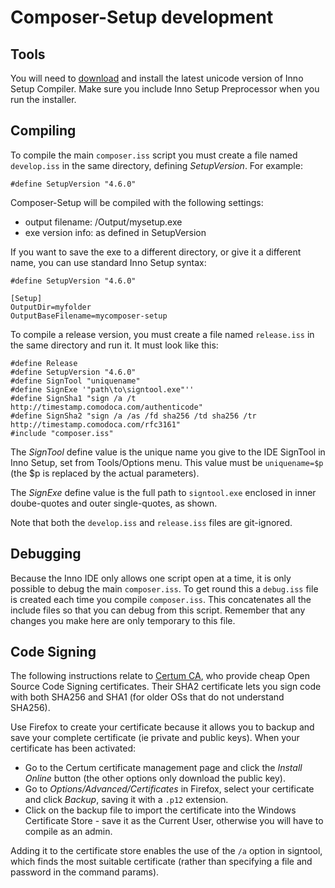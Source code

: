 # Composer-Setup development

## Tools
You will need to [download](http://www.jrsoftware.org/download.php/is-unicode.exe) and install the latest unicode version of Inno Setup Compiler. Make sure you include Inno Setup Preprocessor when you run the installer.

## Compiling
To compile the main `composer.iss` script you must create a file named `develop.iss` in the same directory, defining *SetupVersion*. For example:

```
#define SetupVersion "4.6.0"
```

Composer-Setup will be compiled with the following settings:

* output filename:    /Output/mysetup.exe
* exe version info:   as defined in SetupVersion

If you want to save the exe to a different directory, or give it a different name, you can use standard Inno Setup syntax:

```
#define SetupVersion "4.6.0"

[Setup]
OutputDir=myfolder
OutputBaseFilename=mycomposer-setup
```

To compile a release version, you must create a file named `release.iss` in the same directory and run it. It must look like this:

```
#define Release
#define SetupVersion "4.6.0"
#define SignTool "uniquename"
#define SignExe '"path\to\signtool.exe"''
#define SignSha1 "sign /a /t http://timestamp.comodoca.com/authenticode"
#define SignSha2 "sign /a /as /fd sha256 /td sha256 /tr http://timestamp.comodoca.com/rfc3161"
#include "composer.iss"
```

The *SignTool* define value is the unique name you give to the IDE SignTool in Inno Setup, set from Tools/Options menu. This value must be `uniquename=$p` (the $p is replaced by the actual parameters).

The *SignExe* define value is the full path to `signtool.exe` enclosed in inner doube-quotes and outer single-quotes, as shown.

Note that both the `develop.iss` and `release.iss` files are git-ignored.

## Debugging
Because the Inno IDE only allows one script open at a time, it is only possible to debug the main `composer.iss`. To get round this a `debug.iss` file is created each time you compile `composer.iss`. This concatenates all the include files so that you can debug from this script. Remember that any changes you make here are only temporary to this file.


## Code Signing
The following instructions relate to [Certum CA](https://en.sklep.certum.pl), who provide cheap Open Source Code Signing certificates. Their SHA2 certificate lets you sign code with both SHA256 and SHA1 (for older OSs that do not understand SHA256).

Use Firefox to create your certificate because it allows you to backup and save your complete certificate (ie private and public keys). When your certificate has been activated:

* Go to the Certum certificate management page and click the *Install Online* button (the other options only download the public key).
* Go to *Options/Advanced/Certificates* in Firefox, select your certificate and click *Backup*, saving it with a `.p12` extension.
* Click on the backup file to import the certificate into the Windows Certificate Store - save it as the Current User, otherwise you will have to compile as an admin.

Adding it to the certificate store enables the use of the `/a` option in signtool, which finds the most suitable certificate (rather than specifying a file and password in the command params).
